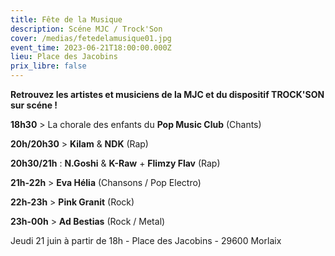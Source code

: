 ```yaml
---
title: Fête de la Musique
description: Scéne MJC / Trock'Son
cover: /medias/fetedelamusique01.jpg
event_time: 2023-06-21T18:00:00.000Z
lieu: Place des Jacobins
prix_libre: false
---
```

**Retrouvez les artistes et musiciens de la MJC et du dispositif TROCK'SON sur scéne !** 

**18h30** > La chorale des enfants du **Pop Music Club** (Chants) 

**20h/20h30** > **Kilam** & **NDK** (Rap)

**20h30/21h** : **N.Goshi** & **K-Raw** + **Flimzy Flav** (Rap)

**21h-22h** > **Eva Hélia** (Chansons / Pop Electro)

**22h-23h** > **Pink Granit** (Rock)

**23h-00h** > **Ad Bestias** (Rock / Metal)

Jeudi 21 juin à partir de 18h - Place des Jacobins - 29600 Morlaix